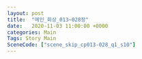 ```yaml
---
layout: post
title:  "메인_회상_013~028장"
date:   2020-11-03 11:00:00 +0000
categories: Main
Tags: Story Main
SceneCode: ["scene_skip_cp013-028_q1_s10"]
---
```

